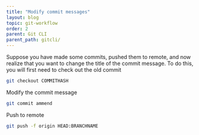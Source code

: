 ```yaml
---
title: "Modify commit messages"
layout: blog
topic: git-workflow
order: 2
parent: Git CLI
parent_path: gitcli/
---
```


Suppose you have made some commits, pushed them to remote, and now realize that you want to change the title of the commit message. To do this, you will first need to check out the old commit
```bash
git checkout COMMITHASH
```

Modify the commit message
```bash
git commit ammend
```

Push to remote
```bash
git push -f origin HEAD:BRANCHNAME
```